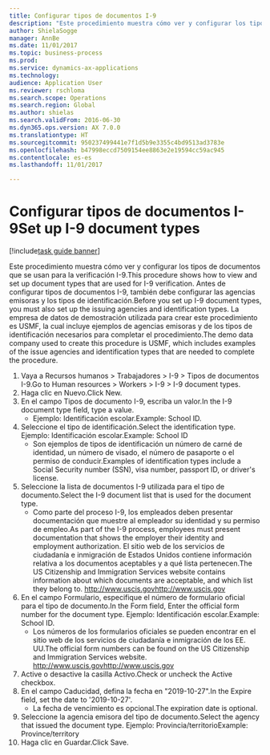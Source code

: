 ```yaml
--- 
title: Configurar tipos de documentos I-9
description: "Este procedimiento muestra cómo ver y configurar los tipos de documentos que se usan para la verificación I-9."
author: ShielaSogge
manager: AnnBe
ms.date: 11/01/2017
ms.topic: business-process
ms.prod: 
ms.service: dynamics-ax-applications
ms.technology: 
audience: Application User
ms.reviewer: rschloma
ms.search.scope: Operations
ms.search.region: Global
ms.author: shielas
ms.search.validFrom: 2016-06-30
ms.dyn365.ops.version: AX 7.0.0
ms.translationtype: HT
ms.sourcegitcommit: 950237499441e7f1d5b9e3355c4bd9513ad3783e
ms.openlocfilehash: b47998eccd7509154ee8863e2e19594cc59ac945
ms.contentlocale: es-es
ms.lasthandoff: 11/01/2017

---
```

# <a name="set-up-i-9-document-types"></a><span data-ttu-id="73f9c-103">Configurar tipos de documentos I-9</span><span class="sxs-lookup"><span data-stu-id="73f9c-103">Set up I-9 document types</span></span>

[!include[task guide banner](../../../includes/task-guide-banner.md)]

<span data-ttu-id="73f9c-104">Este procedimiento muestra cómo ver y configurar los tipos de documentos que se usan para la verificación I-9.</span><span class="sxs-lookup"><span data-stu-id="73f9c-104">This procedure shows how to view and set up document types that are used for I-9 verification.</span></span> <span data-ttu-id="73f9c-105">Antes de configurar tipos de documentos I-9, también debe configurar las agencias emisoras y los tipos de identificación.</span><span class="sxs-lookup"><span data-stu-id="73f9c-105">Before you set up I-9 document types, you must also set up the issuing agencies and identification types.</span></span> <span data-ttu-id="73f9c-106">La empresa de datos de demostración utilizada para crear este procedimiento es USMF, la cual incluye ejemplos de agencias emisoras y de los tipos de identificación necesarios para completar el procedimiento.</span><span class="sxs-lookup"><span data-stu-id="73f9c-106">The demo data company used to create this procedure is USMF, which includes examples of the issue agencies and identification types that are needed to complete the procedure.</span></span>

1. <span data-ttu-id="73f9c-107">Vaya a Recursos humanos > Trabajadores > I-9 > Tipos de documentos I-9.</span><span class="sxs-lookup"><span data-stu-id="73f9c-107">Go to Human resources > Workers > I-9 > I-9 document types.</span></span>
2. <span data-ttu-id="73f9c-108">Haga clic en Nuevo.</span><span class="sxs-lookup"><span data-stu-id="73f9c-108">Click New.</span></span>
3. <span data-ttu-id="73f9c-109">En el campo Tipos de documento I-9, escriba un valor.</span><span class="sxs-lookup"><span data-stu-id="73f9c-109">In the I-9 document type field, type a value.</span></span>
    * <span data-ttu-id="73f9c-110">Ejemplo: Identificación escolar.</span><span class="sxs-lookup"><span data-stu-id="73f9c-110">Example: School ID.</span></span>  
4. <span data-ttu-id="73f9c-111">Seleccione el tipo de identificación.</span><span class="sxs-lookup"><span data-stu-id="73f9c-111">Select the identification type.</span></span>  <span data-ttu-id="73f9c-112">Ejemplo: Identificación escolar.</span><span class="sxs-lookup"><span data-stu-id="73f9c-112">Example:  School ID</span></span>
    * <span data-ttu-id="73f9c-113">Son ejemplos de tipos de identificación un número de carné de identidad, un número de visado, el número de pasaporte o el permiso de conducir.</span><span class="sxs-lookup"><span data-stu-id="73f9c-113">Examples of identification types include a Social Security number (SSN), visa number, passport ID, or driver's license.</span></span>  
5. <span data-ttu-id="73f9c-114">Seleccione la lista de documentos I-9 utilizada para el tipo de documento.</span><span class="sxs-lookup"><span data-stu-id="73f9c-114">Select the I-9 document list that is used for the document type.</span></span>
    * <span data-ttu-id="73f9c-115">Como parte del proceso I-9, los empleados deben presentar documentación que muestre al empleador su identidad y su permiso de empleo.</span><span class="sxs-lookup"><span data-stu-id="73f9c-115">As part of the I-9 process, employees must present documentation that shows the employer their identity and employment authorization.</span></span> <span data-ttu-id="73f9c-116">El sitio web de los servicios de ciudadanía e inmigración de Estados Unidos contiene información relativa a los documentos aceptables y a qué lista pertenecen.</span><span class="sxs-lookup"><span data-stu-id="73f9c-116">The US Citizenship and Immigration Services website contains information about which documents are acceptable, and which list they belong to.</span></span>  <span data-ttu-id="73f9c-117">http://www.uscis.gov</span><span class="sxs-lookup"><span data-stu-id="73f9c-117">http://www.uscis.gov</span></span>  
6. <span data-ttu-id="73f9c-118">En el campo Formulario, especifique el número de formulario oficial para el tipo de documento.</span><span class="sxs-lookup"><span data-stu-id="73f9c-118">In the Form field, Enter the official form number for the document type.</span></span> <span data-ttu-id="73f9c-119">Ejemplo: Identificación escolar.</span><span class="sxs-lookup"><span data-stu-id="73f9c-119">Example: School ID.</span></span>
    * <span data-ttu-id="73f9c-120">Los números de los formularios oficiales se pueden encontrar en el sitio web de los servicios de ciudadanía e inmigración de los EE. UU.</span><span class="sxs-lookup"><span data-stu-id="73f9c-120">The official form numbers can be found on the US Citizenship and Immigration Services website.</span></span>  <span data-ttu-id="73f9c-121">http://www.uscis.gov</span><span class="sxs-lookup"><span data-stu-id="73f9c-121">http://www.uscis.gov</span></span>  
7. <span data-ttu-id="73f9c-122">Active o desactive la casilla Activo.</span><span class="sxs-lookup"><span data-stu-id="73f9c-122">Check or uncheck the Active checkbox.</span></span>
8. <span data-ttu-id="73f9c-123">En el campo Caducidad, defina la fecha en "2019-10-27".</span><span class="sxs-lookup"><span data-stu-id="73f9c-123">In the Expire field, set the date to '2019-10-27'.</span></span>
    * <span data-ttu-id="73f9c-124">La fecha de vencimiento es opcional.</span><span class="sxs-lookup"><span data-stu-id="73f9c-124">The expiration date is optional.</span></span>  
9. <span data-ttu-id="73f9c-125">Seleccione la agencia emisora del tipo de documento.</span><span class="sxs-lookup"><span data-stu-id="73f9c-125">Select the agency that issued the document type.</span></span> <span data-ttu-id="73f9c-126">Ejemplo: Provincia/territorio</span><span class="sxs-lookup"><span data-stu-id="73f9c-126">Example: Province/territory</span></span>
10. <span data-ttu-id="73f9c-127">Haga clic en Guardar.</span><span class="sxs-lookup"><span data-stu-id="73f9c-127">Click Save.</span></span>


